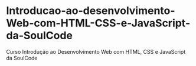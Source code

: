 # Introducao-ao-desenvolvimento-Web-com-HTML-CSS-e-JavaScript-da-SoulCode
Curso Introdução ao Desenvolvimento Web com HTML, CSS e JavaScript da SoulCode
